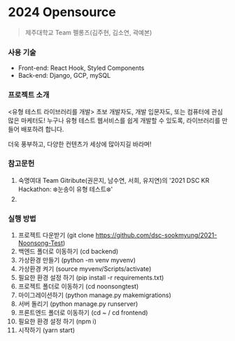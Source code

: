 # 2024 Opensource 
> 제주대학교
Team 펠롱즈(김주현, 김소연, 곽예본)

### 사용 기술
- Front-end: React Hook, Styled Components
- Back-end: Django, GCP, mySQL

### 프로젝트 소개
 <유형 테스트 라이브러리를 개발>
초보 개발자도, 개발 입문자도, 또는 컴퓨터에 관심 많은 마케터도! 
누구나 유형 테스트 웹서비스를 쉽게 개발할 수 있도록, 라이브러리를 만들어 배포하려 합니다.

더욱 풍부하고, 다양한 컨텐츠가 세상에 많아지길 바라며!

### 참고문헌
1. 숙명여대 Team Gitribute(권은지, 남수연, 서희, 유지연)의 '2021 DSC KR Hackathon: ❄️눈송이 유형 테스트❄️'
2. 

### 실행 방법
1. 프로젝트 다운받기 (git clone https://github.com/dsc-sookmyung/2021-Noonsong-Test)
2. 백엔드 폴더로 이동하기 (cd backend)
3. 가상환경 만들기 (python -m venv myvenv)
4. 가상환경 켜기 (source myvenv/Scripts/activate)
5. 필요한 환경 설정 하기 (pip install -r requirements.txt)
6. 프로젝트 폴더로 이동하기 (cd noonsongtest)
7. 마이그레이션하기 (python manage.py makemigrations)
8. 서버 돌리기 (python manage.py runserver)
9. 프론트엔드 폴더로 이동하기 (cd ~ / cd frontend)
10. 필요한 환경 설정 하기 (npm i)
11. 시작하기 (yarn start)
